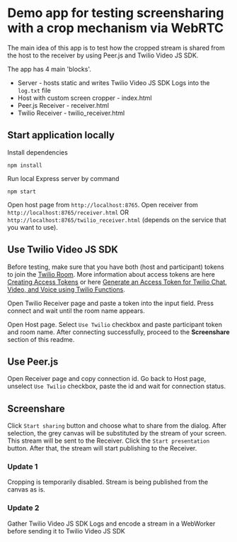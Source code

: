 # Demo app for testing screensharing with a crop mechanism via WebRTC

The main idea of this app is to test how the cropped stream is shared from the host to the receiver by using Peer.js and Twilio Video JS SDK. 

The app has 4 main 'blocks'.

- Server - hosts static and writes Twilio Video JS SDK Logs into the `log.txt` file
- Host with custom screen cropper - index.html
- Peer.js Receiver - receiver.html
- Twilio Receiver - twilio_receiver.html

## Start application locally

Install dependencies
```
npm install
```

Run local Express server by command
``` 
npm start
```

Open host page from `http://localhost:8765`. Open receiver from `http://localhost:8765/receiver.html` OR `http://localhost:8765/twilio_receiver.html` (depends on the service that you want to use).

## Use Twilio Video JS SDK

Before testing, make sure that you have both (host and participant) tokens to join the [Twilio Room](https://www.twilio.com/docs/video/tutorials/understanding-video-rooms). More information about access tokens are here [Creating Access Tokens](https://www.twilio.com/docs/chat/create-tokens) or here [Generate an Access Token for Twilio Chat, Video, and Voice using Twilio Functions](https://www.twilio.com/blog/generate-access-token-twilio-chat-video-voice-using-twilio-functions).

Open Twilio Receiver page and paste a token into the input field. Press connect and wait until the room name appears.

Open Host page. Select `Use Twilio` checkbox and paste participant token and room name. After connecting successfully, proceed to the __Screenshare__ section of this readme.

## Use Peer.js

Open Receiver page and copy connection id. Go back to Host page, unselect `Use Twilio` checkbox, paste the id and wait for connection status.

## Screenshare

Click `Start sharing` button and choose what to share from the dialog. After selection, the grey canvas will be substituted by the stream of your screen. This stream will be sent to the Receiver. Click the `Start presentation` button. After that, the stream will start publishing to the Receiver.

### Update 1

Cropping is temporarily disabled. Stream is being published from the canvas as is.

### Update 2

Gather Twilio Video JS SDK Logs and encode a stream in a WebWorker before sending it to Twilio Video JS SDK

